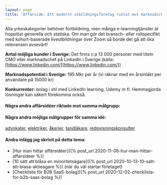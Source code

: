 ```yaml
---
layout: page
title: "Affärsidé: Ett modernt utbildningsföretag riktat mot marknadschefer"
---
```

Alla yrkeskategorier behöver fortbildning, men många e-learningtjänster är hopplöst generella och statiska. Om man gör det bransch- eller rollspecifikt med kohort-baserade liveutbildningar över Zoom så borde det gå att öka relevansen avsevärt!

**Antal möjliga kunder i Sverige:** Det finns c:a 13 000 personer med titeln CMO eller marknadschef på LinkedIn i Sverige.(källa: [https://www.linkedin.com/](https://www.linkedin.com/))

**Marknadspotential i Sverige:** 195 Mkr per år (vi räknar med en årsintäkt per användare på 15000 kr)

**Konkurrenter:** bolag i stil med LinkedIn learning, Udemy m fl. Hemmagjorda lösningar kan säkert förekomma också.

#### Några andra affärsidéer riktade mot samma målgrupp:



#### Några andra möjliga målgrupper för samma idé:
[advokater](/affarsideer/ett-modernt-utbildningsforetag-riktat-mot-advokater/), [elektriker](/affarsideer/ett-modernt-utbildningsforetag-riktat-mot-elektriker/), [åkerier](/affarsideer/ett-modernt-utbildningsforetag-riktat-mot-akerier/), [tandläkare](/affarsideer/ett-modernt-utbildningsforetag-riktat-mot-tandlakare/), [redovisningskonsulter](/affarsideer/ett-modernt-utbildningsforetag-riktat-mot-redovisningskonsulter/)

#### Andra inlägg jag skrivit på detta tema:
- [Hur man hittar affärsidéer]({% post_url 2020-11-08-hur-man-hittar-affarsideer %})
- [10 sätt att blåsa en minoritetsägare]({% post_url 2020-10-13-10-satt-att-blasa-aktieagare %}) (när du väl startar företaget)
- [Checklista för B2B SaaS-bolag]({% post_url 2020-12-02-checklista-for-b2b-saas-bolag %})

